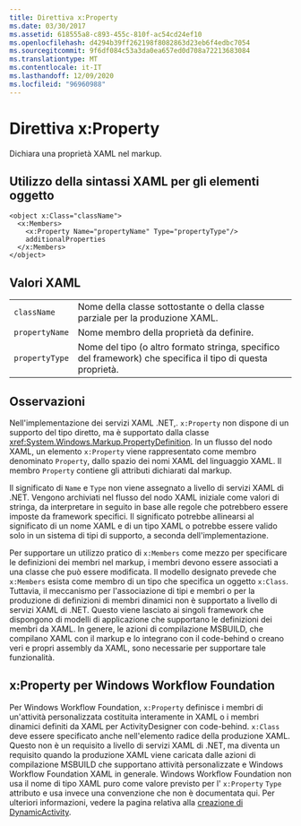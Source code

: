 ```yaml
---
title: Direttiva x:Property
ms.date: 03/30/2017
ms.assetid: 618555a8-c893-455c-810f-ac54cd24ef10
ms.openlocfilehash: d4294b39ff262198f8082863d23eb6f4edbc7054
ms.sourcegitcommit: 9f6df084c53a3da0ea657ed0d708a72213683084
ms.translationtype: MT
ms.contentlocale: it-IT
ms.lasthandoff: 12/09/2020
ms.locfileid: "96960988"
---
```

# <a name="xproperty-directive"></a>Direttiva x:Property

Dichiara una proprietà XAML nel markup.

## <a name="xaml-object-element-usage"></a>Utilizzo della sintassi XAML per gli elementi oggetto

```xaml
<object x:Class="className">
  <x:Members>
    <x:Property Name="propertyName" Type="propertyType"/>
    additionalProperties
  </x:Members>
</object>
```

## <a name="xaml-values"></a>Valori XAML

|||
|-|-|
|`className`|Nome della classe sottostante o della classe parziale per la produzione XAML.|
|`propertyName`|Nome membro della proprietà da definire.|
|`propertyType`|Nome del tipo (o altro formato stringa, specifico del framework) che specifica il tipo di questa proprietà.|

## <a name="remarks"></a>Osservazioni

Nell'implementazione dei servizi XAML .NET,. `x:Property` non dispone di un supporto del tipo diretto, ma è supportato dalla classe <xref:System.Windows.Markup.PropertyDefinition>. In un flusso del nodo XAML, un elemento `x:Property` viene rappresentato come membro denominato `Property`, dallo spazio dei nomi XAML del linguaggio XAML. Il membro `Property` contiene gli attributi dichiarati dal markup.

Il significato di `Name` e `Type` non viene assegnato a livello di servizi XAML di .NET. Vengono archiviati nel flusso del nodo XAML iniziale come valori di stringa, da interpretare in seguito in base alle regole che potrebbero essere imposte da framework specifici. Il significato potrebbe allinearsi al significato di un nome XAML e di un tipo XAML o potrebbe essere valido solo in un sistema di tipi di supporto, a seconda dell'implementazione.

Per supportare un utilizzo pratico di `x:Members` come mezzo per specificare le definizioni dei membri nel markup, i membri devono essere associati a una classe che può essere modificata. Il modello designato prevede che `x:Members` esista come membro di un tipo che specifica un oggetto `x:Class`. Tuttavia, il meccanismo per l'associazione di tipi e membri o per la produzione di definizioni di membri dinamici non è supportato a livello di servizi XAML di .NET. Questo viene lasciato ai singoli framework che dispongono di modelli di applicazione che supportano le definizioni dei membri da XAML. In genere, le azioni di compilazione MSBUILD, che compilano XAML con il markup e lo integrano con il code-behind o creano veri e propri assembly da XAML, sono necessarie per supportare tale funzionalità.

## <a name="xproperty-for-windows-workflow-foundation"></a>x:Property per Windows Workflow Foundation

Per Windows Workflow Foundation, `x:Property` definisce i membri di un'attività personalizzata costituita interamente in XAML o i membri dinamici definiti da XAML per ActivityDesigner con code-behind. `x:Class` deve essere specificato anche nell'elemento radice della produzione XAML. Questo non è un requisito a livello di servizi XAML di .NET, ma diventa un requisito quando la produzione XAML viene caricata dalle azioni di compilazione MSBUILD che supportano attività personalizzate e Windows Workflow Foundation XAML in generale. Windows Workflow Foundation non usa il nome di tipo XAML puro come valore previsto per l' `x:Property` `Type` attributo e usa invece una convenzione che non è documentata qui. Per ulteriori informazioni, vedere la pagina relativa alla [creazione di DynamicActivity](/previous-versions/dotnet/netframework-4.0/dd807392(v=vs.100)).
